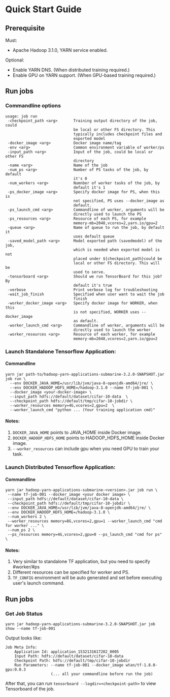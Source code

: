 <!---
  Licensed under the Apache License, Version 2.0 (the "License");
  you may not use this file except in compliance with the License.
  You may obtain a copy of the License at

   http://www.apache.org/licenses/LICENSE-2.0

  Unless required by applicable law or agreed to in writing, software
  distributed under the License is distributed on an "AS IS" BASIS,
  WITHOUT WARRANTIES OR CONDITIONS OF ANY KIND, either express or implied.
  See the License for the specific language governing permissions and
  limitations under the License. See accompanying LICENSE file.
-->

# Quick Start Guide 

## Prerequisite

Must:
- Apache Hadoop 3.1.0, YARN service enabled.

Optional:
- Enable YARN DNS. (When distributed training required.)
- Enable GPU on YARN support. (When GPU-based training required.)

## Run jobs

### Commandline options 

```$xslt
usage: job run
 -checkpoint_path <arg>       Training output directory of the job, could
                              be local or other FS directory. This
                              typically includes checkpoint files and
                              exported model
 -docker_image <arg>          Docker image name/tag
 -env <arg>                   Common environment variable of worker/ps
 -input_path <arg>            Input of the job, could be local or other FS
                              directory
 -name <arg>                  Name of the job
 -num_ps <arg>                Number of PS tasks of the job, by default
                              it's 0
 -num_workers <arg>           Numnber of worker tasks of the job, by
                              default it's 1
 -ps_docker_image <arg>       Specify docker image for PS, when this is
                              not specified, PS uses --docker_image as
                              default.
 -ps_launch_cmd <arg>         Commandline of worker, arguments will be
                              directly used to launch the PS
 -ps_resources <arg>          Resource of each PS, for example
                              memory-mb=2048,vcores=2,yarn.io/gpu=2
 -queue <arg>                 Name of queue to run the job, by default it
                              uses default queue
 -saved_model_path <arg>      Model exported path (savedmodel) of the job,
                              which is needed when exported model is not
                              placed under ${checkpoint_path}could be
                              local or other FS directory. This will be
                              used to serve.
 -tensorboard <arg>           Should we run TensorBoard for this job? By
                              default it's true
 -verbose                     Print verbose log for troubleshooting
 -wait_job_finish             Specified when user want to wait the job
                              finish
 -worker_docker_image <arg>   Specify docker image for WORKER, when this
                              is not specified, WORKER uses --docker_image
                              as default.
 -worker_launch_cmd <arg>     Commandline of worker, arguments will be
                              directly used to launch the worker
 -worker_resources <arg>      Resource of each worker, for example
                              memory-mb=2048,vcores=2,yarn.io/gpu=2
```

### Launch Standalone Tensorflow Application:

#### Commandline
```
yarn jar path-to/hadoop-yarn-applications-submarine-3.2.0-SNAPSHOT.jar job run \
  --env DOCKER_JAVA_HOME=/usr/lib/jvm/java-8-openjdk-amd64/jre/ \
  --env DOCKER_HADOOP_HDFS_HOME=/hadoop-3.1.0 --name tf-job-001 \
  --docker_image <your-docker-image> \
  --input_path hdfs://default/dataset/cifar-10-data  \
  --checkpoint_path hdfs://default/tmp/cifar-10-jobdir \
  --worker_resources memory=4G,vcores=2,gpu=2  \ 
  --worker_launch_cmd "python ... (Your training application cmd)"
```

#### Notes:

1) `DOCKER_JAVA_HOME` points to JAVA_HOME inside Docker image.
2) `DOCKER_HADOOP_HDFS_HOME` points to HADOOP_HDFS_HOME inside Docker image.
3) `--worker_resources` can include gpu when you need GPU to train your task.

### Launch Distributed Tensorflow Application: 

#### Commandline

```
yarn jar hadoop-yarn-applications-submarine-<version>.jar job run \
 --name tf-job-001 --docker_image <your docker image> \
 --input_path hdfs://default/dataset/cifar-10-data \
 --checkpoint_path hdfs://default/tmp/cifar-10-jobdir \
 --env DOCKER_JAVA_HOME=/usr/lib/jvm/java-8-openjdk-amd64/jre/ \
 --env DOCKER_HADOOP_HDFS_HOME=/hadoop-3.1.0 \
 --num_workers 2 \
 --worker_resources memory=8G,vcores=2,gpu=1 --worker_launch_cmd "cmd for worker ..." \
 --num_ps 2 \
 --ps_resources memory=4G,vcores=2,gpu=0 --ps_launch_cmd "cmd for ps" \
```

#### Notes:

1) Very similar to standalone TF application, but you need to specify #worker/#ps
2) Different resources can be specified for worker and PS.
3) `TF_CONFIG` environment will be auto generated and set before executing user's launch command.

## Run jobs

### Get Job Status

```
yarn jar hadoop-yarn-applications-submarine-3.2.0-SNAPSHOT.jar job show --name tf-job-001
```

Output looks like:
```
Job Meta Info:
	Application Id: application_1532131617202_0005
	Input Path: hdfs://default/dataset/cifar-10-data
	Checkpoint Path: hdfs://default/tmp/cifar-10-jobdir
	Run Parameters: --name tf-job-001 --docker_image wtan/tf-1.8.0-gpu:0.0.3
	                (... all your commandline before run the job)
```

After that, you can run ```tensorboard --logdir=<checkpoint-path>``` to view Tensorboard of the job.